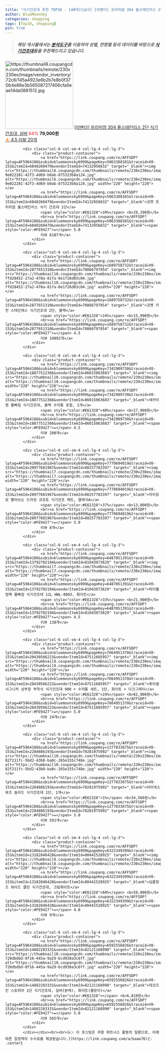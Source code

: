 ```yaml
---
title: "식기건조대 추천 TOP10 - [40대][남녀] [라벤더] 프리미엄 304 올스테인리스 2단 식기건조대, 실버"
author: BlueMoonSky
categories: shopping
tags: [Top10, shopping]
pin: true
---
```


> ##### 해당 게시물에서는 [**분석도구**](https://itemscout.io/)를 이용하여 **성별**, **연령별** 등의 데이터를 바탕으로 [**식기건조대**](https://link.coupang.com/a/baae76)들을 추천해드리고 있습니다.
<div class="container"><div class="row">
            <div class="col-6 col-sm-4 col-lg-4 col-lg-3">
                <div class="product-container">
                    <a href="https://link.coupang.com/re/AFFSDP?lptag=AF5964186&subid=bluemoonsky6999&pageKey=7600622623&traceid=V0-153&itemId=20105022537&vendorItemId=87163227336" target="_blank"><img src="https://thumbnail8.coupangcdn.com/thumbnails/remote/230x230ex/image/vendor_inventory/72c6/145a4923e6b2b7e8b0f370b4e86e3b565087217406cfa0eae14da0881512.jpg" alt="https://thumbnail8.coupangcdn.com/thumbnails/remote/230x230ex/image/vendor_inventory/72c6/145a4923e6b2b7e8b0f370b4e86e3b565087217406cfa0eae14da0881512.jpg" width="220" height="220"></a>
                    <a href="https://link.coupang.com/re/AFFSDP?lptag=AF5964186&subid=bluemoonsky6999&pageKey=7600622623&traceid=V0-153&itemId=20105022537&vendorItemId=87163227336" target="_blank">[라벤더] 프리미엄 304 올스테인리스 2단 식기건조대, 실버</a>
                    <span style="color:#E61328">64%</span> <b>79,000원</b>
                    <br><a href="https://link.coupang.com/re/AFFSDP?lptag=AF5964186&subid=bluemoonsky6999&pageKey=7600622623&traceid=V0-153&itemId=20105022537&vendorItemId=87163227336" target="_blank"><span style="color:#FE9427">★</span> 4.5
                    리뷰 20개</a>
                </div>
            </div>
            
            <div class="col-6 col-sm-4 col-lg-4 col-lg-3">
                <div class="product-container">
                    <a href="https://link.coupang.com/re/AFFSDP?lptag=AF5964186&subid=bluemoonsky6999&pageKey=5063388101&traceid=V0-153&itemId=6840260479&vendorItemId=74132956832" target="_blank"><img src="https://thumbnail6.coupangcdn.com/thumbnails/remote/230x230ex/image/retail/images/55756561515020-9e022281-42f3-4d69-b0ab-875323b8a124.jpg" alt="https://thumbnail6.coupangcdn.com/thumbnails/remote/230x230ex/image/retail/images/55756561515020-9e022281-42f3-4d69-b0ab-875323b8a124.jpg" width="220" height="220"></a>
                    <a href="https://link.coupang.com/re/AFFSDP?lptag=AF5964186&subid=bluemoonsky6999&pageKey=5063388101&traceid=V0-153&itemId=6840260479&vendorItemId=74132956832" target="_blank">코멧 프리미엄 올스테인리스 식기 건조대 1단</a>
                    <span style="color:#E61328">20%</span> <b>29,290원</b>
                    <br><a href="https://link.coupang.com/re/AFFSDP?lptag=AF5964186&subid=bluemoonsky6999&pageKey=5063388101&traceid=V0-153&itemId=6840260479&vendorItemId=74132956832" target="_blank"><span style="color:#FE9427">★</span> 5.0
                    리뷰 6187개</a>
                </div>
            </div>
            
            <div class="col-6 col-sm-4 col-lg-4 col-lg-3">
                <div class="product-container">
                    <a href="https://link.coupang.com/re/AFFSDP?lptag=AF5964186&subid=bluemoonsky6999&pageKey=1689758732&traceid=V0-153&itemId=2877651310&vendorItemId=70866797954" target="_blank"><img src="https://thumbnail10.coupangcdn.com/thumbnails/remote/230x230ex/image/retail/images/32709664788926-ffd28452-27a2-478a-81fa-0e1f26d03c04.jpg" alt="https://thumbnail10.coupangcdn.com/thumbnails/remote/230x230ex/image/retail/images/32709664788926-ffd28452-27a2-478a-81fa-0e1f26d03c04.jpg" width="220" height="220"></a>
                    <a href="https://link.coupang.com/re/AFFSDP?lptag=AF5964186&subid=bluemoonsky6999&pageKey=1689758732&traceid=V0-153&itemId=2877651310&vendorItemId=70866797954" target="_blank">코멧 키친 스테인레스 식기건조대 2단, 블랙</a>
                    <span style="color:#E61328">24%</span> <b>15,990원</b>
                    <br><a href="https://link.coupang.com/re/AFFSDP?lptag=AF5964186&subid=bluemoonsky6999&pageKey=1689758732&traceid=V0-153&itemId=2877651310&vendorItemId=70866797954" target="_blank"><span style="color:#FE9427">★</span> 4.5
                    리뷰 10892개</a>
                </div>
            </div>
            
            <div class="col-6 col-sm-4 col-lg-4 col-lg-3">
                <div class="product-container">
                    <a href="https://link.coupang.com/re/AFFSDP?lptag=AF5964186&subid=bluemoonsky6999&pageKey=7342909730&traceid=V0-153&itemId=18877512366&vendorItemId=86015063683" target="_blank"><img src="https://thumbnail10.coupangcdn.com/thumbnails/remote/230x230ex/image/vendor_inventory/3ca4/961a332d78d643887eb0d2260daaf2f5b02d3bbb331c7cb541e32f6ec6b3.jpg" alt="https://thumbnail10.coupangcdn.com/thumbnails/remote/230x230ex/image/vendor_inventory/3ca4/961a332d78d643887eb0d2260daaf2f5b02d3bbb331c7cb541e32f6ec6b3.jpg" width="220" height="220"></a>
                    <a href="https://link.coupang.com/re/AFFSDP?lptag=AF5964186&subid=bluemoonsky6999&pageKey=7342909730&traceid=V0-153&itemId=18877512366&vendorItemId=86015063683" target="_blank">세카이젠 물빠짐 식기건조대, 블랙 수저통 포함, 1개</a>
                    <span style="color:#E61328">40%</span> <b>27,900원</b>
                    <br><a href="https://link.coupang.com/re/AFFSDP?lptag=AF5964186&subid=bluemoonsky6999&pageKey=7342909730&traceid=V0-153&itemId=18877512366&vendorItemId=86015063683" target="_blank"><span style="color:#FE9427">★</span> 4.5
                    리뷰 200개</a>
                </div>
            </div>
            
            <div class="col-6 col-sm-4 col-lg-4 col-lg-3">
                <div class="product-container">
                    <a href="https://link.coupang.com/re/AFFSDP?lptag=AF5964186&subid=bluemoonsky6999&pageKey=7770694019&traceid=V0-153&itemId=20977681967&vendorItemId=88257783397" target="_blank"><img src="https://thumbnail7.coupangcdn.com/thumbnails/remote/230x230ex/image/vendor_inventory/c917/9ce0dc169166d206a4c77ded52dee0efc1e681e02cf4d7e44fb75a47bfb9.jpg" alt="https://thumbnail7.coupangcdn.com/thumbnails/remote/230x230ex/image/vendor_inventory/c917/9ce0dc169166d206a4c77ded52dee0efc1e681e02cf4d7e44fb75a47bfb9.jpg" width="220" height="220"></a>
                    <a href="https://link.coupang.com/re/AFFSDP?lptag=AF5964186&subid=bluemoonsky6999&pageKey=7770694019&traceid=V0-153&itemId=20977681967&vendorItemId=88257783397" target="_blank">라이징모 빨아쓰는 드라잉 규조토 식기건조 매트, 클래식A</a>
                    <span style="color:#E61328">37%</span> <b>13,800원</b>
                    <br><a href="https://link.coupang.com/re/AFFSDP?lptag=AF5964186&subid=bluemoonsky6999&pageKey=7770694019&traceid=V0-153&itemId=20977681967&vendorItemId=88257783397" target="_blank"><span style="color:#FE9427">★</span> 5.0
                    리뷰 8개</a>
                </div>
            </div>
            
            <div class="col-6 col-sm-4 col-lg-4 col-lg-3">
                <div class="product-container">
                    <a href="https://link.coupang.com/re/AFFSDP?lptag=AF5964186&subid=bluemoonsky6999&pageKey=6487051391&traceid=V0-153&itemId=13792702194&vendorItemId=81043073629" target="_blank"><img src="https://thumbnail7.coupangcdn.com/thumbnails/remote/230x230ex/image/vendor_inventory/fa73/bfc9c46ac31533ee0864ff7c778553229f05134417dcc5eb67b9d900223d.jpg" alt="https://thumbnail7.coupangcdn.com/thumbnails/remote/230x230ex/image/vendor_inventory/fa73/bfc9c46ac31533ee0864ff7c778553229f05134417dcc5eb67b9d900223d.jpg" width="220" height="220"></a>
                    <a href="https://link.coupang.com/re/AFFSDP?lptag=AF5964186&subid=bluemoonsky6999&pageKey=6487051391&traceid=V0-153&itemId=13792702194&vendorItemId=81043073629" target="_blank">하이웰 컴팩 물빠짐 식기건조대 12L HWL-0003, 화이트</a>
                    <span style="color:#E61328">33%</span> <b>21,900원</b>
                    <br><a href="https://link.coupang.com/re/AFFSDP?lptag=AF5964186&subid=bluemoonsky6999&pageKey=6487051391&traceid=V0-153&itemId=13792702194&vendorItemId=81043073629" target="_blank"><span style="color:#FE9427">★</span> 4.5
                    리뷰 138개</a>
                </div>
            </div>
            
            <div class="col-6 col-sm-4 col-lg-4 col-lg-3">
                <div class="product-container">
                    <a href="https://link.coupang.com/re/AFFSDP?lptag=AF5964186&subid=bluemoonsky6999&pageKey=7664951370&traceid=V0-153&itemId=20430566223&vendorItemId=87511685957" target="_blank"><img src="https://thumbnail8.coupangcdn.com/thumbnails/remote/230x230ex/image/rs_quotation_api/asqwpqcq/0021e32b28d64cbeb26547494870c725.jpg" alt="https://thumbnail8.coupangcdn.com/thumbnails/remote/230x230ex/image/rs_quotation_api/asqwpqcq/0021e32b28d64cbeb26547494870c725.jpg" width="220" height="220"></a>
                    <a href="https://link.coupang.com/re/AFFSDP?lptag=AF5964186&subid=bluemoonsky6999&pageKey=7664951370&traceid=V0-153&itemId=20430566223&vendorItemId=87511685957" target="_blank">퓨어셀 시그니처 상부장 부착식 식기건조대 900 + 수저통 세트, 1단, 화이트 + 다크그레이</a>
                    <span style="color:#E61328">24%</span> <b>62,900원</b>
                    <br><a href="https://link.coupang.com/re/AFFSDP?lptag=AF5964186&subid=bluemoonsky6999&pageKey=7664951370&traceid=V0-153&itemId=20430566223&vendorItemId=87511685957" target="_blank"><span style="color:#FE9427">★</span> 5.0
                    리뷰 24개</a>
                </div>
            </div>
            
            <div class="col-6 col-sm-4 col-lg-4 col-lg-3">
                <div class="product-container">
                    <a href="https://link.coupang.com/re/AFFSDP?lptag=AF5964186&subid=bluemoonsky6999&pageKey=1277833675&traceid=V0-153&itemId=2284886193&vendorItemId=70281975992" target="_blank"><img src="https://thumbnail10.coupangcdn.com/thumbnails/remote/230x230ex/image/retail/images/75284307401429-82f211fc-5bd2-43b8-ba0c-265e155c748e.jpg" alt="https://thumbnail10.coupangcdn.com/thumbnails/remote/230x230ex/image/retail/images/75284307401429-82f211fc-5bd2-43b8-ba0c-265e155c748e.jpg" width="220" height="220"></a>
                    <a href="https://link.coupang.com/re/AFFSDP?lptag=AF5964186&subid=bluemoonsky6999&pageKey=1277833675&traceid=V0-153&itemId=2284886193&vendorItemId=70281975992" target="_blank">아이넥스 뮤즈 솔리드 식기건조대 1단, 1개</a>
                    <span style="color:#E61328">1%</span> <b>34,560원</b>
                    <br><a href="https://link.coupang.com/re/AFFSDP?lptag=AF5964186&subid=bluemoonsky6999&pageKey=1277833675&traceid=V0-153&itemId=2284886193&vendorItemId=70281975992" target="_blank"><span style="color:#FE9427">★</span> 5.0
                    리뷰 591개</a>
                </div>
            </div>
            
            <div class="col-6 col-sm-4 col-lg-4 col-lg-3">
                <div class="product-container">
                    <a href="https://link.coupang.com/re/AFFSDP?lptag=AF5964186&subid=bluemoonsky6999&pageKey=6322349399&traceid=V0-153&itemId=13182846428&vendorItemId=80441528925" target="_blank"><img src="https://thumbnail8.coupangcdn.com/thumbnails/remote/230x230ex/image/vendor_inventory/f529/1daa489d4a362c5155b201826da9897436f7273337b872ba69979d9419c4.jpg" alt="https://thumbnail8.coupangcdn.com/thumbnails/remote/230x230ex/image/vendor_inventory/f529/1daa489d4a362c5155b201826da9897436f7273337b872ba69979d9419c4.jpg" width="220" height="220"></a>
                    <a href="https://link.coupang.com/re/AFFSDP?lptag=AF5964186&subid=bluemoonsky6999&pageKey=6322349399&traceid=V0-153&itemId=13182846428&vendorItemId=80441528925" target="_blank">심플띵즈 와이드 클린 식기건조대, 크림화이트</a>
                    <span style="color:#E61328">60%</span> <b>59,000원</b>
                    <br><a href="https://link.coupang.com/re/AFFSDP?lptag=AF5964186&subid=bluemoonsky6999&pageKey=6322349399&traceid=V0-153&itemId=13182846428&vendorItemId=80441528925" target="_blank"><span style="color:#FE9427">★</span> 4.0
                    리뷰 9개</a>
                </div>
            </div>
            
            <div class="col-6 col-sm-4 col-lg-4 col-lg-3">
                <div class="product-container">
                    <a href="https://link.coupang.com/re/AFFSDP?lptag=AF5964186&subid=bluemoonsky6999&pageKey=6592556826&traceid=V0-153&itemId=14882283331&vendorItemId=82121168990" target="_blank"><img src="https://thumbnail10.coupangcdn.com/thumbnails/remote/230x230ex/image/retail/images/3060254623313502-720dbdbd-0f16-445a-9a29-bcd930a3c6ff.jpg" alt="https://thumbnail10.coupangcdn.com/thumbnails/remote/230x230ex/image/retail/images/3060254623313502-720dbdbd-0f16-445a-9a29-bcd930a3c6ff.jpg" width="220" height="220"></a>
                    <a href="https://link.coupang.com/re/AFFSDP?lptag=AF5964186&subid=bluemoonsky6999&pageKey=6592556826&traceid=V0-153&itemId=14882283331&vendorItemId=82121168990" target="_blank">데코즈인 스토피아 1단 식기건조대, 실버(본체), 화이트(물받이)</a>
                    <span style="color:#E61328"></span> <b>6,810원</b>
                    <br><a href="https://link.coupang.com/re/AFFSDP?lptag=AF5964186&subid=bluemoonsky6999&pageKey=6592556826&traceid=V0-153&itemId=14882283331&vendorItemId=82121168990" target="_blank"><span style="color:#FE9427">★</span> 5.0
                    리뷰 565개</a>
                </div>
            </div>
            </div></div><br><br>[👉 이 포스팅은 쿠팡 파트너스 활동의 일환으로, 이에 따른 일정액의 수수료를 제공받습니다.](https://link.coupang.com/a/baae76){: .center}